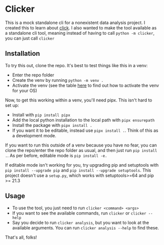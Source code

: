# Clicker

This is a mock standalone cli for a nonexistent data analysis project. I created this to learn about [click](https://click.palletsprojects.com). I also wanted to make the tool available as a standalone cli tool, meaning instead of having to call `python -m clicker`, you can just call `clicker`

## Installation

To try this out, clone the repo. It's best to test things like this in a venv:

- Enter the repo folder
- Create the venv by running `python -m venv .`
- Activate the venv (see the table [here](https://docs.python.org/3/library/venv.html#how-venvs-work) to find out how to activate the venv for your OS)

Now, to get this working within a venv, you'll need pipx. This isn't hard to set up:

- Install with `pip install pipx`
- Add the local python installation to the local path with `pipx ensurepath`
- Install the package with `pipx install .`
- If you want it to be editable, instead use `pipx install .`. Think of this as a development mode.

If you want to run this outside of a venv because you have no fear, you can clone the repo/enter the repo folder as usual, and then just run `pip install .`. As per before, editable mode is `pip install -e.`

If editable mode isn't working for you, try upgrading pip and setuptools with `pip install --upgrade pip` and `pip install --upgrade setuptools`. This project doesn't use a `setup.py`, which works with setuptools>=64 and pip >= 21.3

## Usage

- To use the tool, you just need to run `clicker <command> <args>`
- If you want to see the available commands, run `clicker` or `clicker --help`
- Say you decide to run `clicker analysis`, but you want to look at the available arguments. You can run `clicker analysis --help` to find these.

That's all, folks!
